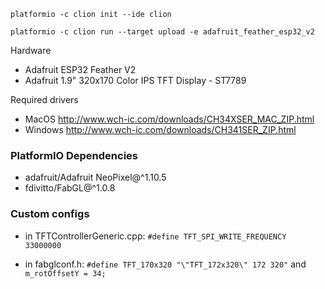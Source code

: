 ````
platformio -c clion init --ide clion

platformio -c clion run --target upload -e adafruit_feather_esp32_v2
````

Hardware
* Adafruit ESP32 Feather V2
* Adafruit 1.9" 320x170 Color IPS TFT Display - ST7789

Required drivers

* MacOS http://www.wch-ic.com/downloads/CH34XSER_MAC_ZIP.html
* Windows http://www.wch-ic.com/downloads/CH341SER_ZIP.html

### PlatformIO Dependencies

* adafruit/Adafruit NeoPixel@^1.10.5
* fdivitto/FabGL@^1.0.8

### Custom configs

* in TFTControllerGeneric.cpp:
```#define TFT_SPI_WRITE_FREQUENCY 33000000```

   
* in fabglconf.h:
```#define TFT_170x320 "\"TFT_172x320\" 172 320"```
and 
```m_rotOffsetY = 34;```